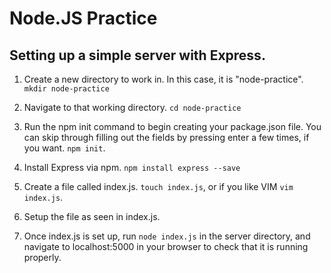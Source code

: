 # Node.JS Practice

## Setting up a simple server with Express.

1. Create a new directory to work in. In this case, it is "node-practice".
`mkdir node-practice`

2. Navigate to that working directory.
`cd node-practice`

3. Run the npm init command to begin creating your package.json file. You can skip through filling out the fields by pressing enter a few times, if you want.
`npm init`.

6. Install Express via npm.
`npm install express --save`

7. Create a file called index.js.
`touch index.js`, or if you like VIM `vim index.js`.

8. Setup the file as seen in index.js.

9. Once index.js is set up, run `node index.js` in the server directory, and navigate to localhost:5000 in your browser to check that it is running properly.
